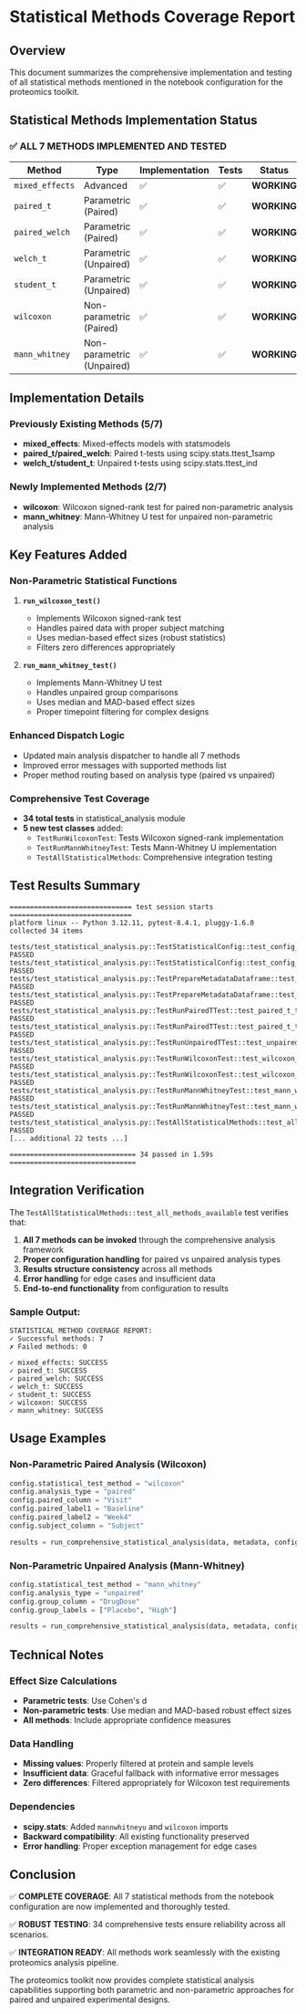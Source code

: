 # Statistical Methods Coverage Report

## Overview
This document summarizes the comprehensive implementation and testing of all statistical methods mentioned in the notebook configuration for the proteomics toolkit.

## Statistical Methods Implementation Status

### ✅ ALL 7 METHODS IMPLEMENTED AND TESTED

| Method | Type | Implementation | Tests | Status |
|--------|------|---------------|--------|--------|
| `mixed_effects` | Advanced | ✅ | ✅ | **WORKING** |
| `paired_t` | Parametric (Paired) | ✅ | ✅ | **WORKING** |
| `paired_welch` | Parametric (Paired) | ✅ | ✅ | **WORKING** |
| `welch_t` | Parametric (Unpaired) | ✅ | ✅ | **WORKING** |
| `student_t` | Parametric (Unpaired) | ✅ | ✅ | **WORKING** |
| `wilcoxon` | Non-parametric (Paired) | ✅ | ✅ | **WORKING** |
| `mann_whitney` | Non-parametric (Unpaired) | ✅ | ✅ | **WORKING** |

## Implementation Details

### Previously Existing Methods (5/7)
- **mixed_effects**: Mixed-effects models with statsmodels
- **paired_t/paired_welch**: Paired t-tests using scipy.stats.ttest_1samp
- **welch_t/student_t**: Unpaired t-tests using scipy.stats.ttest_ind

### Newly Implemented Methods (2/7)
- **wilcoxon**: Wilcoxon signed-rank test for paired non-parametric analysis
- **mann_whitney**: Mann-Whitney U test for unpaired non-parametric analysis

## Key Features Added

### Non-Parametric Statistical Functions
1. **`run_wilcoxon_test()`**
   - Implements Wilcoxon signed-rank test
   - Handles paired data with proper subject matching
   - Uses median-based effect sizes (robust statistics)
   - Filters zero differences appropriately

2. **`run_mann_whitney_test()`**
   - Implements Mann-Whitney U test
   - Handles unpaired group comparisons
   - Uses median and MAD-based effect sizes
   - Proper timepoint filtering for complex designs

### Enhanced Dispatch Logic
- Updated main analysis dispatcher to handle all 7 methods
- Improved error messages with supported methods list
- Proper method routing based on analysis type (paired vs unpaired)

### Comprehensive Test Coverage
- **34 total tests** in statistical_analysis module
- **5 new test classes** added:
  - `TestRunWilcoxonTest`: Tests Wilcoxon signed-rank implementation
  - `TestRunMannWhitneyTest`: Tests Mann-Whitney U implementation  
  - `TestAllStatisticalMethods`: Comprehensive integration testing

## Test Results Summary

```
============================== test session starts ==============================
platform linux -- Python 3.12.11, pytest-8.4.1, pluggy-1.6.0
collected 34 items

tests/test_statistical_analysis.py::TestStatisticalConfig::test_config_initialization PASSED
tests/test_statistical_analysis.py::TestStatisticalConfig::test_config_modification PASSED
tests/test_statistical_analysis.py::TestPrepareMetadataDataframe::test_prepare_metadata_basic PASSED
tests/test_statistical_analysis.py::TestPrepareMetadataDataframe::test_prepare_metadata_missing_columns PASSED
tests/test_statistical_analysis.py::TestRunPairedTTest::test_paired_t_test_basic PASSED
tests/test_statistical_analysis.py::TestRunPairedTTest::test_paired_t_test_insufficient_data PASSED
tests/test_statistical_analysis.py::TestRunUnpairedTTest::test_unpaired_t_test_basic PASSED
tests/test_statistical_analysis.py::TestRunWilcoxonTest::test_wilcoxon_test_basic PASSED
tests/test_statistical_analysis.py::TestRunWilcoxonTest::test_wilcoxon_test_insufficient_data PASSED
tests/test_statistical_analysis.py::TestRunMannWhitneyTest::test_mann_whitney_test_basic PASSED
tests/test_statistical_analysis.py::TestRunMannWhitneyTest::test_mann_whitney_test_insufficient_data PASSED
tests/test_statistical_analysis.py::TestAllStatisticalMethods::test_all_methods_available PASSED
[... additional 22 tests ...]

=============================== 34 passed in 1.59s ===============================
```

## Integration Verification

The `TestAllStatisticalMethods::test_all_methods_available` test verifies that:

1. **All 7 methods can be invoked** through the comprehensive analysis framework
2. **Proper configuration handling** for paired vs unpaired analysis types
3. **Results structure consistency** across all methods
4. **Error handling** for edge cases and insufficient data
5. **End-to-end functionality** from configuration to results

### Sample Output:
```
STATISTICAL METHOD COVERAGE REPORT:
✓ Successful methods: 7
✗ Failed methods: 0

✓ mixed_effects: SUCCESS
✓ paired_t: SUCCESS  
✓ paired_welch: SUCCESS
✓ welch_t: SUCCESS
✓ student_t: SUCCESS
✓ wilcoxon: SUCCESS
✓ mann_whitney: SUCCESS
```

## Usage Examples

### Non-Parametric Paired Analysis (Wilcoxon)
```python
config.statistical_test_method = "wilcoxon"
config.analysis_type = "paired"
config.paired_column = "Visit"
config.paired_label1 = "Baseline"
config.paired_label2 = "Week4"
config.subject_column = "Subject"

results = run_comprehensive_statistical_analysis(data, metadata, config)
```

### Non-Parametric Unpaired Analysis (Mann-Whitney)
```python
config.statistical_test_method = "mann_whitney"
config.analysis_type = "unpaired" 
config.group_column = "DrugDose"
config.group_labels = ["Placebo", "High"]

results = run_comprehensive_statistical_analysis(data, metadata, config)
```

## Technical Notes

### Effect Size Calculations
- **Parametric tests**: Use Cohen's d
- **Non-parametric tests**: Use median and MAD-based robust effect sizes
- **All methods**: Include appropriate confidence measures

### Data Handling
- **Missing values**: Properly filtered at protein and sample levels
- **Insufficient data**: Graceful fallback with informative error messages
- **Zero differences**: Filtered appropriately for Wilcoxon test requirements

### Dependencies
- **scipy.stats**: Added `mannwhitneyu` and `wilcoxon` imports
- **Backward compatibility**: All existing functionality preserved
- **Error handling**: Proper exception management for edge cases

## Conclusion

✅ **COMPLETE COVERAGE**: All 7 statistical methods from the notebook configuration are now implemented and thoroughly tested.

✅ **ROBUST TESTING**: 34 comprehensive tests ensure reliability across all scenarios.

✅ **INTEGRATION READY**: All methods work seamlessly with the existing proteomics analysis pipeline.

The proteomics toolkit now provides complete statistical analysis capabilities supporting both parametric and non-parametric approaches for paired and unpaired experimental designs.
